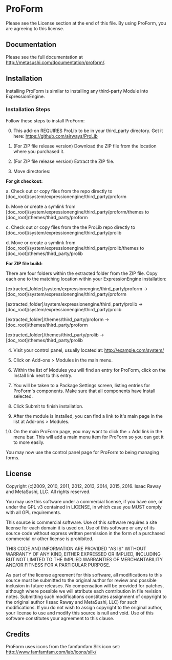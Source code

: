 # ProForm
Please see the License section at the end of this file. By using ProForm, you are agreeing to this license.

## Documentation
Please see the full documentation at http://metasushi.com/documentation/proform/.

## Installation
Installing ProForm is similar to installing any third-party Module into ExpressionEngine.

### Installation Steps
Follow these steps to install ProForm:

 0. This add-on REQUIRES ProLib to be in your third_party directory. Get it here:
       https://github.com/airways/ProLib

 1. (For ZIP file release version) Download the ZIP file from the location where you purchased it.

 2. (For ZIP file release version) Extract the ZIP file.

 3. Move directories:
 
 <b>For git checkout:</b>
 
   a. Check out or copy files from the repo directly to [doc_root]/system/expressionengine/third_party/proform
   
   b. Move or create a symlink from [doc_root]/system/expressionengine/third_party/proform/themes to [doc_root]/themes/third_party/proform
   
   c. Check out or copy files from the the ProLib repo directly to [doc_root]/system/expressionengine/third_party/prolib
   
   d. Move or create a symlink from [doc_root]/system/expressionengine/third_party/prolib/themes to [doc_root]/themes/third_party/prolib
 
   <b>For ZIP file build:</b>
   
   There are four folders within the extracted folder from the ZIP file. Copy each one to the matching location
   within your ExpressionEngine installation:
   
   [extracted_folder]/system/expressionengine/third_party/proform → [doc_root]/system/expressionengine/third_party/proform
        
   [extracted_folder]/system/expressionengine/third_party/prolib → [doc_root]/system/expressionengine/third_party/prolib
        
   [extracted_folder]/themes/third_party/proform → [doc_root]/themes/third_party/proform
        
   [extracted_folder]/themes/third_party/prolib → [doc_root]/themes/third_party/prolib
        
   
 4. Visit your control panel, usually located at:
        http://example.com/system/

 5. Click on Add-ons > Modules in the main menu.

 6. Within the list of Modules you will find an entry for ProForm, click on the Install link next to this entry.

 7. You will be taken to a Package Settings screen, listing entries for ProForm's components. Make sure that all
   components have Install selected.

 8. Click Submit to finish installation.

 9. After the module is installed, you can find a link to it's main page in the list at Add-ons > Modules.

10. On the main ProForm page, you may want to click the + Add link in the menu bar. This will add a main menu
   item for ProForm so you can get it to more easily.

You may now use the control panel page for ProForm to being managing forms.


## License

Copyright (c)2009, 2010, 2011, 2012, 2013, 2014, 2015, 2016.
Isaac Raway and MetaSushi, LLC. All rights reserved.

You may use this software under a commercial license, if you have one,
or under the GPL v3 contained in LICENSE, in which case you MUST
comply with all GPL requirements.

This source is commercial software. Use of this software requires a
site license for each domain it is used on. Use of this software or any
of its source code without express written permission in the form of
a purchased commercial or other license is prohibited.

THIS CODE AND INFORMATION ARE PROVIDED "AS IS" WITHOUT WARRANTY OF ANY
KIND, EITHER EXPRESSED OR IMPLIED, INCLUDING BUT NOT LIMITED TO THE
IMPLIED WARRANTIES OF MERCHANTABILITY AND/OR FITNESS FOR A
PARTICULAR PURPOSE.

As part of the license agreement for this software, all modifications
to this source must be submitted to the original author for review and
possible inclusion in future releases. No compensation will be provided
for patches, although where possible we will attribute each contribution
in file revision notes. Submitting such modifications constitutes
assignment of copyright to the original author (Isaac Raway and
MetaSushi, LLC) for such modifications. If you do not wish to assign
copyright to the original author, your license to  use and modify this
source is null and void. Use of this software constitutes your agreement
to this clause.

## Credits
ProForm uses icons from the famfamfam Silk icon set: http://www.famfamfam.com/lab/icons/silk/

